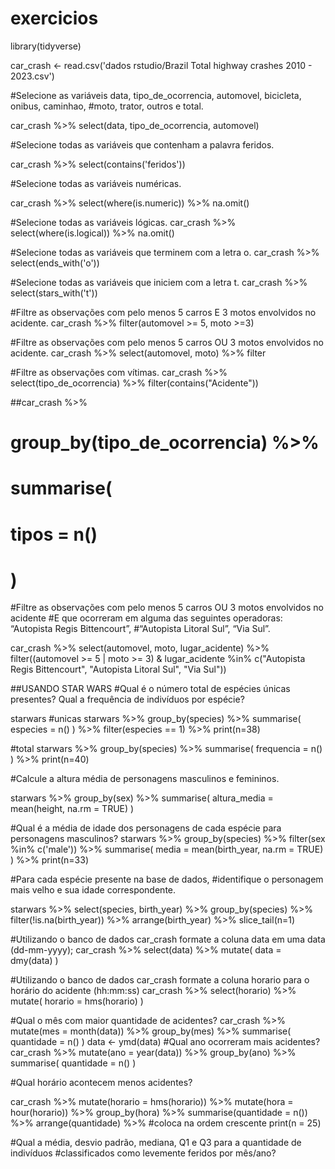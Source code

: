 # exercicios
library(tidyverse)

car_crash <- read.csv('dados rstudio/Brazil Total highway crashes 2010 - 2023.csv')

#Selecione as variáveis data, tipo_de_ocorrencia, automovel, bicicleta, onibus, caminhao, 
#moto, trator, outros e total.

car_crash %>% 
  select(data, tipo_de_ocorrencia, automovel)

#Selecione todas as variáveis que contenham a palavra feridos.

car_crash %>%
  select(contains('feridos'))

#Selecione todas as variáveis numéricas.

car_crash %>%
  select(where(is.numeric))  %>%
  na.omit()
 
#Selecione todas as variáveis lógicas.
car_crash %>%
  select(where(is.logical))  %>%
  na.omit()

#Selecione todas as variáveis que terminem com a letra o.
car_crash %>%
  select(ends_with('o'))

#Selecione todas as variáveis que iniciem com a letra t.
car_crash %>%
  select(stars_with('t'))

#Filtre as observações com pelo menos 5 carros E 3 motos envolvidos no acidente.
car_crash %>%
  filter(automovel >= 5, moto >=3)


#Filtre as observações com pelo menos 5 carros OU 3 motos envolvidos no acidente.
car_crash %>%
  select(automovel, moto) %>%
  filter

#Filtre as observações com vítimas.
car_crash %>%
  select(tipo_de_ocorrencia) %>%
  filter(contains("Acidente"))


##car_crash %>%
#  group_by(tipo_de_ocorrencia) %>%
#  summarise(
#    tipos = n()
#  )

#Filtre as observações com pelo menos 5 carros OU 3 motos envolvidos no acidente
#E que ocorreram em alguma das seguintes operadoras: “Autopista Regis Bittencourt”, 
#“Autopista Litoral Sul”, “Via Sul”.


car_crash %>%
  select(automovel, moto, lugar_acidente) %>%
  filter((automovel >= 5 | moto >= 3) & 
           lugar_acidente %in% c("Autopista Regis Bittencourt", 
                            "Autopista Litoral Sul", 
                            "Via Sul"))




##USANDO STAR WARS
#Qual é o número total de espécies únicas presentes? Qual a frequência de indivíduos por espécie?

starwars
#unicas
starwars %>%
  group_by(species) %>%
  summarise(
    especies = n()
  ) %>%
  filter(especies == 1) %>%
  print(n=38)

#total
starwars %>%
  group_by(species) %>%
  summarise(
    frequencia = n()
  ) %>%
  print(n=40)

#Calcule a altura média de personagens masculinos e femininos.

starwars %>%
  group_by(sex) %>%
  summarise(
    altura_media = mean(height, na.rm = TRUE)
  )
  
#Qual é a média de idade dos personagens de cada espécie para personagens masculinos?
starwars %>%
  group_by(species) %>%
  filter(sex %in% c('male')) %>%
  summarise(
    media = mean(birth_year, na.rm = TRUE)
  ) %>%
  print(n=33)


#Para cada espécie presente na base de dados, 
#identifique o personagem mais velho e sua idade correspondente.

starwars %>%
  select(species, birth_year) %>%
  group_by(species) %>%
  filter(!is.na(birth_year)) %>%
  arrange(birth_year) %>%
  slice_tail(n=1)


#Utilizando o banco de dados car_crash formate a coluna data em uma data (dd-mm-yyyy);
car_crash %>%
  select(data) %>%
  mutate(
    data = dmy(data)
  )

#Utilizando o banco de dados car_crash formate a coluna horario para o horário do acidente (hh:mm:ss)
car_crash %>%
  select(horario) %>%
  mutate(
    horario = hms(horario)
  )

#Qual o mês com maior quantidade de acidentes?
car_crash %>%
  mutate(mes = month(data)) %>%
  group_by(mes) %>%
  summarise(
    quantidade = n()
  )
 data <- ymd(data)
#Qual ano ocorreram mais acidentes? 
car_crash %>%
  mutate(ano = year(data)) %>%
  group_by(ano) %>%
  summarise(
    quantidade = n()
  )

#Qual horário acontecem menos acidentes?

car_crash %>%
  mutate(horario = hms(horario)) %>%
  mutate(hora = hour(horario)) %>%
  group_by(hora) %>%
  summarise(quantidade = n()) %>%
  arrange(quantidade) %>% #coloca na ordem crescente
  print(n = 25)

#Qual a média, desvio padrão, mediana, Q1 e Q3 para a quantidade de indivíduos 
#classificados como levemente feridos por mês/ano?
